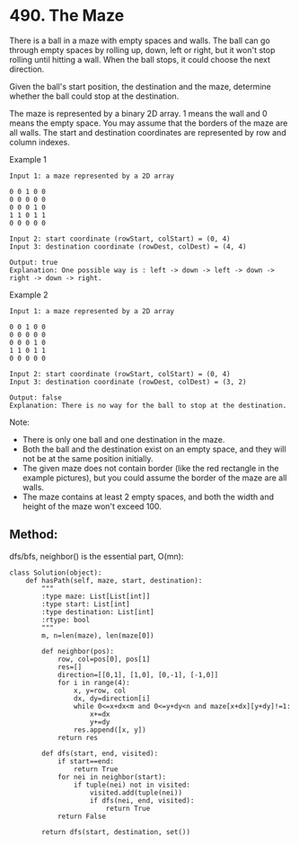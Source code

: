 # 490. The Maze

There is a ball in a maze with empty spaces and walls. The ball can go through empty spaces by rolling up, down, left or right, but it won't stop rolling until hitting a wall. When the ball stops, it could choose the next direction.

Given the ball's start position, the destination and the maze, determine whether the ball could stop at the destination.

The maze is represented by a binary 2D array. 1 means the wall and 0 means the empty space. You may assume that the borders of the maze are all walls. The start and destination coordinates are represented by row and column indexes.

Example 1

    Input 1: a maze represented by a 2D array
    
    0 0 1 0 0
    0 0 0 0 0
    0 0 0 1 0
    1 1 0 1 1
    0 0 0 0 0
    
    Input 2: start coordinate (rowStart, colStart) = (0, 4)
    Input 3: destination coordinate (rowDest, colDest) = (4, 4)
    
    Output: true
    Explanation: One possible way is : left -> down -> left -> down -> right -> down -> right.

Example 2

    Input 1: a maze represented by a 2D array
    
    0 0 1 0 0
    0 0 0 0 0
    0 0 0 1 0
    1 1 0 1 1
    0 0 0 0 0
    
    Input 2: start coordinate (rowStart, colStart) = (0, 4)
    Input 3: destination coordinate (rowDest, colDest) = (3, 2)
    
    Output: false
    Explanation: There is no way for the ball to stop at the destination.

Note:
- There is only one ball and one destination in the maze.
- Both the ball and the destination exist on an empty space, and they will not be at the same position initially.
- The given maze does not contain border (like the red rectangle in the example pictures), but you could assume the border of the maze are all walls.
- The maze contains at least 2 empty spaces, and both the width and height of the maze won't exceed 100.

## Method:

dfs/bfs, neighbor() is the essential part, O(mn):

    class Solution(object):
        def hasPath(self, maze, start, destination):
            """
            :type maze: List[List[int]]
            :type start: List[int]
            :type destination: List[int]
            :rtype: bool
            """
            m, n=len(maze), len(maze[0])
            
            def neighbor(pos):
                row, col=pos[0], pos[1]
                res=[]
                direction=[[0,1], [1,0], [0,-1], [-1,0]]
                for i in range(4):
                    x, y=row, col
                    dx, dy=direction[i]
                    while 0<=x+dx<m and 0<=y+dy<n and maze[x+dx][y+dy]!=1:
                        x+=dx
                        y+=dy
                    res.append([x, y])
                return res
            
            def dfs(start, end, visited):
                if start==end:
                    return True
                for nei in neighbor(start):
                    if tuple(nei) not in visited:
                        visited.add(tuple(nei))
                        if dfs(nei, end, visited):
                            return True
                return False
            
            return dfs(start, destination, set())
                